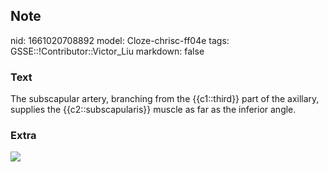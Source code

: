## Note
nid: 1661020708892
model: Cloze-chrisc-ff04e
tags: GSSE::!Contributor::Victor_Liu
markdown: false

### Text
The subscapular artery, branching from the {{c1::third}} part of the axillary, supplies the {{c2::subscapularis}} muscle as far as the inferior angle.

### Extra
<img src="vT9xmAsAlln5AudVBPjoIg.png">
